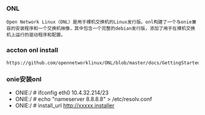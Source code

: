### ONL
```
Open Network Linux（ONL）是用于裸机交换机的Linux发行版。onl构建了一个与onie兼容的安装程序和一个交换机映像，其中包含一个完整的debian发行版，添加了用于在裸机交换机上运行的驱动程序和配置。
```
### accton onl install
```
https://github.com/opennetworklinux/ONL/blob/master/docs/GettingStartedWedge.md
```
### onie安装onl
* ONIE:/ # ifconfig eth0 10.4.32.214/23
* ONIE:/ # echo "nameserver 8.8.8.8" > /etc/resolv.conf
* ONIE:/ # install_url http://xxxxx.installer
